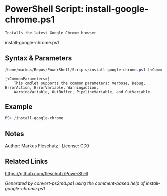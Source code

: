 # PowerShell Script: install-google-chrome.ps1
```powershell
Installs the latest Google Chrome browser
```

install-google-chrome.ps1

## Syntax & Parameters
```powershell
/home/markus/Repos/PowerShell/Scripts/install-google-chrome.ps1 [<CommonParameters>]
```

```
[<CommonParameters>]
    This cmdlet supports the common parameters: Verbose, Debug, ErrorAction, ErrorVariable, WarningAction, 
    WarningVariable, OutBuffer, PipelineVariable, and OutVariable.
```

## Example
```powershell
PS>./install-google-chrome
```


## Notes
Author: Markus Fleschutz · License: CC0

## Related Links
https://github.com/fleschutz/PowerShell

*Generated by convert-ps2md.ps1 using the comment-based help of install-google-chrome.ps1*
